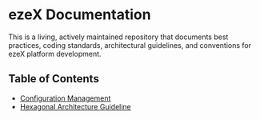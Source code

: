 # ezeX Documentation

This is a living, actively maintained repository that documents best practices,
coding standards, architectural guidelines, and conventions for ezeX platform development.

## Table of Contents

- [Configuration Management](./docs/configs.md)
- [Hexagonal Architecture Guideline](./docs/hexagonal_architecture.md)
